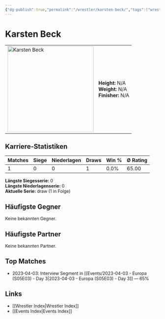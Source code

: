 ```yaml
---
{"dg-publish":true,"permalink":"/wrestler/karsten-beck/","tags":["wrestler"],"noteIcon":"","created":"2025-08-11T09:33:19.582+02:00"}
---
```



# Karsten Beck

<table>
<tr>
<td><img src="Karsten Beck.png" width="280" alt="Karsten Beck"></td>
<td>
<b>Height:</b> N/A<br>
<b>Weight:</b> N/A<br>
<b>Finisher:</b> N/A<br>
</td>
</tr>
</table>

## Karriere-Statistiken

| Matches | Siege | Niederlagen | Draws | Win % | Ø Rating |
|---------|-------|-------------|-------|-------|-----------|
| 1 | 0 | 0 | 1 | 0.0% | 65.00 |

**Längste Siegesserie:** 0<br>**Längste Niederlagenserie:** 0<br>**Aktuelle Serie:** draw (1 in Folge)


## Häufigste Gegner
Keine bekannten Gegner.

## Häufigste Partner
Keine bekannten Partner.

## Top Matches
- 2023-04-03: Interview Segment in [[Events/2023-04-03 - Europa (S05E03) - Day 3\|2023-04-03 - Europa (S05E03) - Day 3]] — 65%

## Links
- [[Wrestler Index\|Wrestler Index]]
- [[Events Index\|Events Index]]
